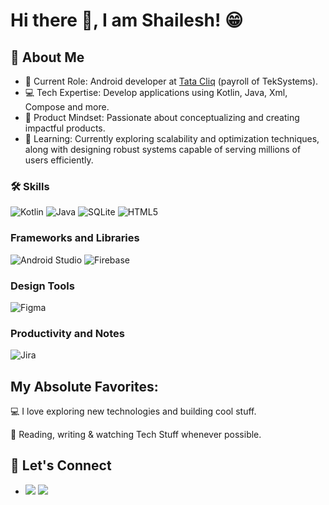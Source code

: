 # Hi there 👋, I am Shailesh! 😁

## 🚀 About Me

- 🔭 Current Role: Android developer at [Tata Cliq](https://www.tatacliq.com/) (payroll of TekSystems).
- 💻 Tech Expertise: Develop applications using Kotlin, Java, Xml, Compose and more.
- 📐 Product Mindset: Passionate about conceptualizing and creating impactful products.
- 🌱 Learning: Currently exploring scalability and optimization techniques, along with designing robust systems capable of serving millions of users efficiently.

### 🛠️ Skills

![Kotlin](https://img.shields.io/badge/kotlin-%237F52FF.svg?style=for-the-badge&logo=kotlin&logoColor=white)
![Java](https://img.shields.io/badge/java-%23ED8B00.svg?style=for-the-badge&logo=openjdk&logoColor=white)
![SQLite](https://img.shields.io/badge/sqlite-%2307405e.svg?style=for-the-badge&logo=sqlite&logoColor=white)
![HTML5](https://img.shields.io/badge/html5-%23E34F26.svg?style=for-the-badge&logo=html5&logoColor=white)

### Frameworks and Libraries

![Android Studio](https://img.shields.io/badge/android%20studio-346ac1?style=for-the-badge&logo=android%20studio&logoColor=white)
![Firebase](https://img.shields.io/badge/firebase-a08021?style=for-the-badge&logo=firebase&logoColor=ffcd34)

### Design Tools

![Figma](https://img.shields.io/badge/figma-%23F24E1E.svg?style=for-the-badge&logo=figma&logoColor=white)

### Productivity and Notes

![Jira](https://img.shields.io/badge/jira-%230A0FFF.svg?style=for-the-badge&logo=jira&logoColor=white)

## My Absolute Favorites:

💻   I love exploring new technologies and building cool stuff.

📰   Reading, writing & watching Tech Stuff whenever possible.

## 🤝 Let's Connect

- [<img src="https://img.shields.io/badge/linkedin-%230077B5.svg?&style=for-the-badge&logo=linkedin&logoColor=white" />](https://www.linkedin.com/in/shailesh-singh-8a5108124/) [<img src="https://img.shields.io/badge/gmail-%23EE0000.svg?&style=for-the-badge&logo=gmail&logoColor=white">](mailto:shailesh2771993@gmail.com)
